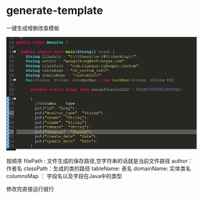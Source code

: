 # generate-template
一键生成增删改查模板

 ![image](https://raw.githubusercontent.com/w771920097/generate-template/master/util/src/screenshot/main.png)

按顺序
filePath : 文件生成的保存路径,空字符串的话就是当前文件路径
author：作者名
classPath：生成的类的路径
tableName: 表名
domainName: 实体类名
columnsMap ： 字段名以及字段在Java中的类型

修改完直接运行就行
